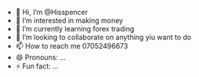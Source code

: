- 👋 Hi, I’m @Hisspencer
- 👀 I’m interested in making money 
- 🌱 I’m currently learning forex trading 
- 💞️ I’m looking to collaborate on anything yiu want to do
- 📫 How to reach me 07052496673
- 😄 Pronouns: ...
- ⚡ Fun fact: ...

<!---
Hisspencer/Hisspencer is a ✨ special ✨ repository because its `README.md` (this file) appears on your GitHub profile.
You can click the Preview link to take a look at your changes.
--->
